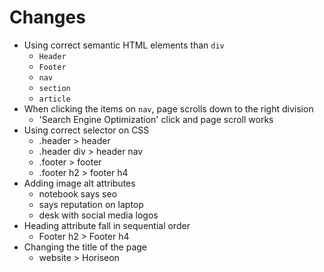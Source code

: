 # Changes
* Using correct semantic HTML elements than `div`
  - `Header`
  - `Footer`
  - `nav`
  - `section`
  - `article`
* When clicking the items on `nav`, page scrolls down to the right division
  - 'Search Engine Optimization' click and page scroll works
* Using correct selector on CSS
  - .header > header
  - .header div > header nav
  - .footer > footer
  - .footer h2 > footer h4
* Adding image alt attributes
  - notebook says seo
  - says reputation on laptop
  - desk with social media logos
* Heading attribute fall in sequential order
  - Footer h2 > Footer h4
* Changing the title of the page
  - website > Horiseon
